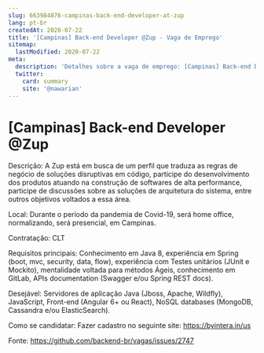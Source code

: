 ```yaml
---
slug: 663984876-campinas-back-end-developer-at-zup
lang: pt-br
createdAt: 2020-07-22
title: '[Campinas] Back-end Developer @Zup - Vaga de Emprego'
sitemap:
  lastModified: 2020-07-22
meta:
  description: 'Detalhes sobre a vaga de emprego: [Campinas] Back-end Developer @Zup'
  twitter:
    card: summary
    site: '@nawarian'
---
```


# [Campinas] Back-end Developer @Zup

Descrição: A Zup está em busca de um perfil que traduza as regras de negócio de soluções disruptivas em código,  participe do desenvolvimento dos produtos atuando na construção de softwares de alta performance, participe de discussões sobre as soluções de arquitetura do sistema, entre outros objetivos voltados a essa área.

Local: Durante o período da pandemia de Covid-19, será home office, normalizando, será presencial, em Campinas.

Contratação: CLT

Requisitos principais: Conhecimento em Java 8, experiência em Spring (boot, mvc, security, data, flow), experiência com Testes unitários (JUnit e Mockito), mentalidade voltada para métodos Ágeis, conhecimento em GitLab, APIs documentation (Swagger e/ou Spring REST docs).

Desejável: Servidores de aplicação Java (Jboss, Apache, Wildfly), JavaScript, Front-end (Angular 6+ ou React), NoSQL databases (MongoDB, Cassandra e/ou ElasticSearch).

Como se candidatar:
Fazer cadastro no seguinte site: https://byintera.in/us



Fonte: https://github.com/backend-br/vagas/issues/2747